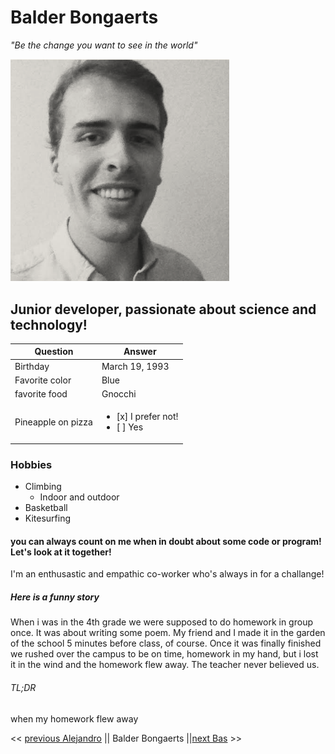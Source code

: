 # Balder Bongaerts

_"Be the change you want to see in the world"_

<img src="https://github.com/balderb/markdown-challenge/blob/master/screenshot.png" alt="Hi there" width="350"/>


## Junior developer, passionate about science and technology!

| Question           | Answer    
| -------------      | ------------- 
| Birthday          | March 19, 1993
| Favorite color| Blue          
| favorite food| Gnocchi    
| Pineapple on pizza     | <ul><li>[x] I prefer not!</li><li>[ ] Yes</li></ul>

### Hobbies

- Climbing
	- Indoor and outdoor
- Basketball
- Kitesurfing

#### you can always count on me when in doubt about some code or program! Let's look at it together! 

I'm an enthusastic and empathic co-worker who's always in for a challange! 

##### Here is a funny story

When i was in the 4th grade we were supposed to do homework in group once. It was about writing some poem. My friend and I made it in the garden of the school 5 minutes before class, of course. Once it was finally finished we rushed over the campus to be on time, homework in my hand, but i lost it in the wind and the homework flew away. The teacher never believed us.

###### TL;DR

when my homework flew away

<< [previous Alejandro](https://github.com/AlejandroPerdomoCuello/markdown-challenge.git) || Balder Bongaerts ||[next Bas](https://github.com/basmahieu/markdown-challenge/blob/master/README.md) >>












